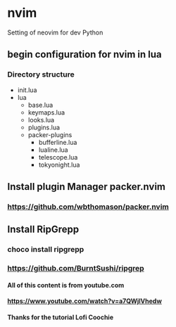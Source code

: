 # nvim
Setting of neovim for dev Python


## begin configuration for nvim in lua

### Directory structure
- init.lua
- lua
   - base.lua
   - keymaps.lua
   - looks.lua
   - plugins.lua
   - packer-plugins
      - bufferline.lua
      - lualine.lua
      - telescope.lua
      - tokyonight.lua

## Install plugin Manager packer.nvim
### https://github.com/wbthomason/packer.nvim

## Install RipGrepp
### choco install ripgrepp
### https://github.com/BurntSushi/ripgrep

#### All of this content is from youtube.com
#### https://www.youtube.com/watch?v=a7QWjlVhedw 
#### Thanks for the tutorial **Lofi Coochie**

